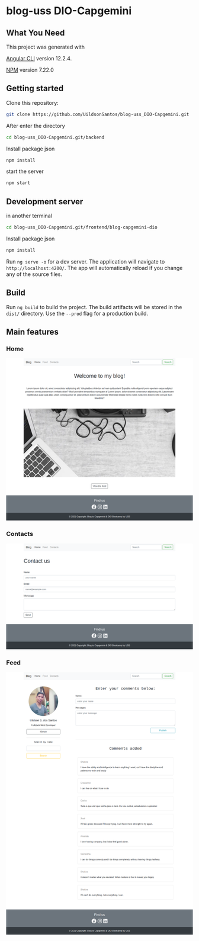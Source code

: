 # blog-uss DIO-Capgemini

## What You Need

This project was generated with

[Angular CLI](https://github.com/angular/angular-cli) version 12.2.4.

[NPM](https://docs.npmjs.com/cli/v7) version 7.22.0

## Getting started

Clone this repository:

```bash
git clone https://github.com/UildsonSantos/blog-uss_DIO-Capgemini.git
```

After enter the directory

```bash
cd blog-uss_DIO-Capgemini.git/backend
```

Install package json

```bash
npm install
```

start the server

```bash
npm start
```

## Development server

in another terminal

```bash
cd blog-uss_DIO-Capgemini.git/frontend/blog-capgemini-dio
```

Install package json

```bash
npm install
```

Run `ng serve -o` for a dev server. The application will navigate to `http://localhost:4200/`. The app will automatically reload if you change any of the source files.

## Build

Run `ng build` to build the project. The build artifacts will be stored in the `dist/` directory. Use the `--prod` flag for a production build.

## Main features

### Home

![Design](resources/home.png)

### Contacts

![Design](resources/contact.png)

### Feed

![Design](resources/feed.png)
